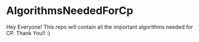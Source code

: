 # AlgorithmsNeededForCp
Hey Everyone! This repo will contain all the important algorithms needed for CP. Thank You!! :)
